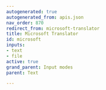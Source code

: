 ```yaml
---
autogenerated: true
autogenerated_from: apis.json
nav_order: 870
redirect_from: microsoft-translator
title: Microsoft Translator
id: microsoft
inputs:
- text
- file
active: true
grand_parent: Input modes
parent: Text

---
```


